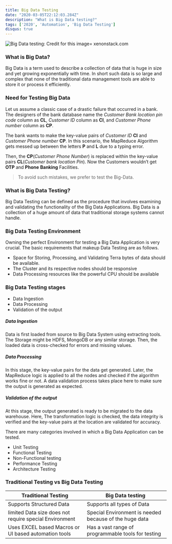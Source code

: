 ```yaml
---
title: Big Data Testing
date: "2020-03-05T22:12:03.284Z"
description: "What is Big Data testing?"
tags: ['2020', 'Automation', 'Big Data Testing']
disqus: true
---
```


![Big Data testing: Credit for this image= xenonstack.com](https://www.xenonstack.com/images/insights/xenonstack-what-is-big-data-testing.png)

### What is Big Data?
Big Data is a term used to describe a collection of data that is huge in size and yet growing exponentially with time. In short such data is so large and complex that none of the traditional data management tools are able to store it or process it efficiently.

### Need for Testing Big Data
Let us assume a classic case of a drastic failure that occurred in a bank. The designers of the bank database name the _Customer Bank location pin code_ column as **CL**, _Customer ID_ column as **CI**, and _Customer Phone number_ column as **CP**.

The bank wants to make the key-value pairs of _Customer ID_  **CI** and _Customer Phone number_ **CP**. In this scenario, the MapReduce Algorithm gets messed up between the letters **P** and **L** due to a typing error.

Then, the **CP**(_Customer Phone Number_) is replaced within the key-value pairs **CL**(_Customer bank location Pin_). Now the Customers wouldn’t get **OTP** and **Phone**  **Banking** Facilities.

> To avoid such mistakes, we prefer to test the Big-Data.

### What is Big Data Testing?
Big Data Testing can be defined as the procedure that involves examining and validating the functionality of the Big Data Applications. Big Data is a collection of a huge amount of data that traditional storage systems cannot handle.

### Big Data Testing Environment
Owning the perfect Environment for testing a Big Data Application is very crucial. The basic requirements that makeup Data Testing are as follows.

-   Space for Storing, Processing, and Validating Terra bytes of data should be available.
-   The Cluster and its respective nodes should be responsive
-   Data Processing resources like the powerful CPU should be available

### Big Data Testing stages
 - Data Ingestion
 - Data Processing
 - Validation of the output

##### Data Ingestion
Data is first loaded from source to Big Data System using extracting tools. The Storage might be HDFS, MongoDB or any similar storage. Then, the loaded data is cross-checked for errors and missing values.

##### Data Processing
In this stage, the key-value pairs for the data get generated. Later, the MapReduce logic is applied to all the nodes and checked if the algorithm works fine or not. A data validation process takes place here to make sure the output is generated as expected.

##### Validation of the output
At this stage, the output generated is ready to be migrated to the data warehouse. Here, The transformation logic is checked, the data integrity is verified and the key-value pairs at the location are validated for accuracy.

There are many categories involved in which a Big Data Application can be tested.

 - Unit Testing
 - Functional Testing
 - Non-Functional testing
 - Performance Testing
 - Architecture Testing

### Traditional Testing vs Big Data Testing
|Traditional Testing| Big Data testing |
|--|--|
| Supports Structured Data | Supports all types of Data |
| limited Data size does not require special Environment | Special Environment is needed because of the huge data |
| Uses EXCEL based Macros or UI based automation tools | Has a vast range of programmable tools for testing |